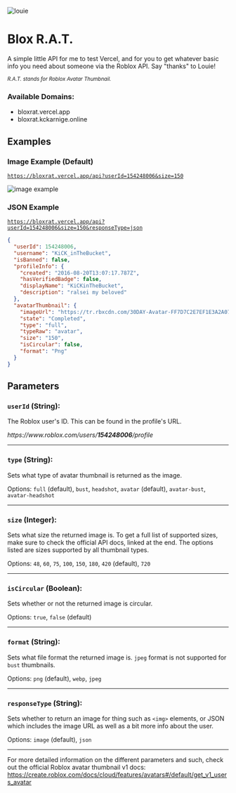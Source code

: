 ![louie](./icon.svg)

# Blox R.A.T.

A simple little API for me to test Vercel, and for you to get whatever basic info you need about someone via the Roblox API. Say "thanks" to Louie!

*<sub>R.A.T. stands for Roblox Avatar Thumbnail.</sub>*

### Available Domains:

- bloxrat.vercel.app
- bloxrat.kckarnige.online


## Examples

### Image Example (Default)

[`https://bloxrat.vercel.app/api?userId=154248006&size=150`](https://bloxrat.vercel.app/api?userId=154248006&size=150)

![image example](https://bloxrat.vercel.app/api?userId=154248006&size=150)

 ### JSON Example

[`https://bloxrat.vercel.app/api?userId=154248006&size=150&responseType=json`](https://bloxrat.vercel.app/api?userId=154248006&size=150&responseType=json)

```json
{
  "userId": 154248006,
  "username": "KiCK_inTheBucket",
  "isBanned": false,
  "profileInfo": {
    "created": "2016-08-20T13:07:17.787Z",
    "hasVerifiedBadge": false,
    "displayName": "KiCKinTheBucket",
    "description": "ralsei my beloved"
  },
  "avatarThumbnail": {
    "imageUrl": "https://tr.rbxcdn.com/30DAY-Avatar-FF7D7C2E7EF1E3A2A07E1910C1A479E3-Png/150/150/Avatar/Png/noFilter",
    "state": "Completed",
    "type": "full",
    "typeRaw": "avatar",
    "size": "150",
    "isCircular": false,
    "format": "Png"
  }
}
```

## Parameters

### `userId` (String):

The Roblox user's ID. This can be found in the profile's URL.

<i><span>https://</span><span>ww</span>w.<span>roblox.</span>com/users/<b>154248006</b>/profile</i>

---

### `type` (String):

Sets what type of avatar thumbnail is returned as the image.

Options: `full` (default), `bust`, `headshot`, `avatar` (default), `avatar-bust`, `avatar-headshot`

---

### `size` (Integer):

Sets what size the returned image is. To get a full list of supported sizes, make sure to check the official API docs, linked at the end. The options listed are sizes supported by all thumbnail types.

Options: `48`, `60`, `75`, `100`, `150`, `180`, `420` (default), `720`

---

### `isCircular` (Boolean):

Sets whether or not the returned image is circular.

Options: `true`, `false` (default)

---

### `format` (String):

Sets what file format the returned image is. `jpeg` format is not supported for `bust` thumbnails.

Options: `png` (default), `webp`, `jpeg`

---

### `responseType` (String):

Sets whether to return an image for thing such as `<img>` elements, or JSON which includes the image URL as well as a bit more info about the user.

Options: `image` (default), `json`

---

For more detailed information on the different parameters and such, check out the official Roblox avatar thumbnail v1 docs:
https://create.roblox.com/docs/cloud/features/avatars#/default/get_v1_users_avatar
